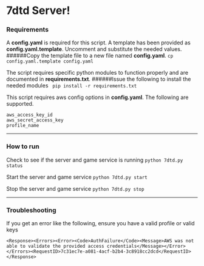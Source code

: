 7dtd Server!===================### RequirementsA **config.yaml** is required for this script.  A template has been provided as **config.yaml.template**.   Uncomment and substitute the needed values.######Copy the template file to a new file named **config.yaml**.```cp config.yaml.template config.yaml```The script requires specific python modules to function properly and are documented in **requirements.txt**.######Issue the following to install the needed modules``` pip install -r requirements.txt``` This script requires aws config options in **config.yaml**.  The following are supported.  ```aws_access_key_idaws_secret_access_keyprofile_name```----------### How to runCheck to see if the server and game service is running```python 7dtd.py status```Start the server and game service```python 7dtd.py start```Stop the server and game service```python 7dtd.py stop```----------### TroubleshootingIf you get an error like the following, ensure you have a valid profile or valid keys```<Response><Errors><Error><Code>AuthFailure</Code><Message>AWS was not able to validate the provided access credentials</Message></Error></Errors><RequestID>7c31ec7e-a081-4acf-b2b4-3c8918cc2dcd</RequestID></Response>```